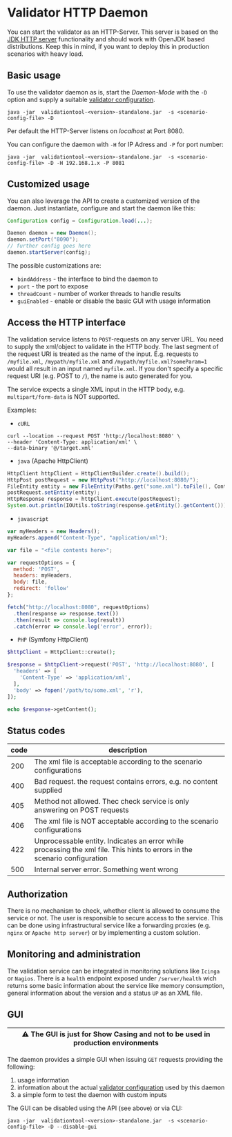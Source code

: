 # Validator HTTP Daemon

You can start the validator as an HTTP-Server. This server is based on the [JDK HTTP server](https://docs.oracle.com/javase/8/docs/jre/api/net/httpserver/spec/com/sun/net/httpserver/HttpServer.html) functionality 
and should work with OpenJDK based distributions. Keep this in mind, if you want to deploy this in production scenarios with heavy load.

## Basic usage

To use the validator daemon as is, start the _Daemon-Mode_ with the `-D` option and supply a suitable
 [validator configuration](configurations.md).

```shell
java -jar  validationtool-<version>-standalone.jar  -s <scenario-config-file> -D
```

Per default the HTTP-Server listens on _localhost_ at Port 8080.

You can configure the daemon with `-H` for IP Adress and `-P` for port number:

```shell
java -jar  validationtool-<version>-standalone.jar  -s <scenario-config-file> -D -H 192.168.1.x -P 8081
```

## Customized usage

You can also leverage the API to create a customized version of the daemon. Just instantiate, configure and start the daemon like this:

````java
Configuration config = Configuration.load(...);

Daemon daemon = new Daemon();
daemon.setPort("8090");
// further config goes here
daemon.startServer(config);
```` 

The possible customizations are:

* `bindAddress` - the interface to bind the daemon to
* `port` - the port to expose
* `threadCount` - number of worker threads to handle results
* `guiEnabled` - enable or disable the basic GUI with usage information

## Access the HTTP interface

The validation service listens to `POST`-requests on any server URL. You need to supply the xml/object to validate in the HTTP body. 
The last segment of the request URI is treated as the name of the input. E.g. requests to `/myfile.xml`, `/mypath/myfile.xml` and `/mypath/myfile.xml?someParam=1`
would all result in an input named `myfile.xml`. If you don't specify a specific request URI (e.g. POST to `/`), the name is auto generated for you. 

The service expects a single XML input in the HTTP body, e.g. `multipart/form-data` is NOT supported.

Examples:

* `cURL`
```shell script
curl --location --request POST 'http://localhost:8080' \
--header 'Content-Type: application/xml' \
--data-binary '@/target.xml'
```

* `java` (Apache HttpClient)
```java
HttpClient httpClient = HttpClientBuilder.create().build();
HttpPost postRequest = new HttpPost("http://localhost:8080/");
FileEntity entity = new FileEntity(Paths.get("some.xml").toFile(), ContentType.APPLICATION_XML);
postRequest.setEntity(entity);
HttpResponse response = httpClient.execute(postRequest);
System.out.println(IOUtils.toString(response.getEntity().getContent()));
```

* `javascript`
```javascript
var myHeaders = new Headers();
myHeaders.append("Content-Type", "application/xml");

var file = "<file contents here>";

var requestOptions = {
  method: 'POST',
  headers: myHeaders,
  body: file,
  redirect: 'follow'
};

fetch("http://localhost:8080", requestOptions)
  .then(response => response.text())
  .then(result => console.log(result))
  .catch(error => console.log('error', error));
```

* `PHP` (Symfony HttpClient)
```php
$httpClient = HttpClient::create();

$response = $httpClient->request('POST', 'http://localhost:8080', [
  'headers' => [
    'Content-Type' => 'application/xml',
  ],
  'body' => fopen('/path/to/some.xml', 'r'),
]);

echo $response->getContent();

```

## Status codes
| code | description |
|-|-|
| 200  | The xml file is acceptable according to the scenario configurations |
| 400 | Bad request. the request contains errors, e.g. no content supplied  |
| 405 | Method not allowed. Thec check service is only answering on POST requests |
| 406 | The xml file is NOT acceptable according to the scenario configurations| 
| 422 | Unprocessable entity. Indicates an error while processing the xml file. This hints to errors in the scenario configuration |
| 500 | Internal server error. Something went wrong |

## Authorization
There is no mechanism to check, whether client is allowed to consume the service or not. The user is responsible to secure access to the service.
This can be done using infrastructural service like a forwarding proxies (e.g. `nginx` or `Apache http server`) or by implementing a custom solution.

## Monitoring and administration

The validation service can be integrated in monitoring solutions like `Icinga` or `Nagios`. There is a `health` endpoint exposed under `/server/health` wich returns some basic information about the service like memory consumption, general information about the version and a status `UP` as an XML file.

## GUI

| :warning: The GUI is just for Show Casing and not to be used in production environments |
|---|


The daemon provides a simple GUI when issuing `GET` requests providing the following:
 
 1. usage information 
 1. information about the actual [validator configuration](configurations.md) used by this daemon
 1. a simple form to test the daemon with custom inputs
 
 The GUI can be disabled using the API (see above) or via CLI:
 
 ```shell script
java -jar  validationtool-<version>-standalone.jar  -s <scenario-config-file> -D --disable-gui
```
